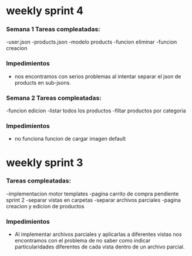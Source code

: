 # weekly sprint 4

### Semana 1 Tareas compleatadas:

-user.json
-products.json
-modelo products
-funcion eliminar
-funcion creacion

### Impedimientos
- nos encontramos con serios problemas al intentar separar el json de products en sub-jsons.

### Semana 2 Tareas compleatadas:

-funcion edicion 
-listar todos los productos
-filtar productos por categoria

### Impedimientos
- no funciona funcion de cargar imagen default


# weekly sprint 3

### Tareas compleatadas:

-implementacion motor templates
-pagina carrito de compra pendiente sprint 2
-separar vistas en carpetas
-separar archivos parciales
-pagina creacion y edicion de productos

### Impedimientos
- Al implementar archivos parciales y aplicarlas a diferentes vistas nos encontramos con el problema de no saber como indicar particularidades diferentes de cada vista dentro de un archivo parcial.
